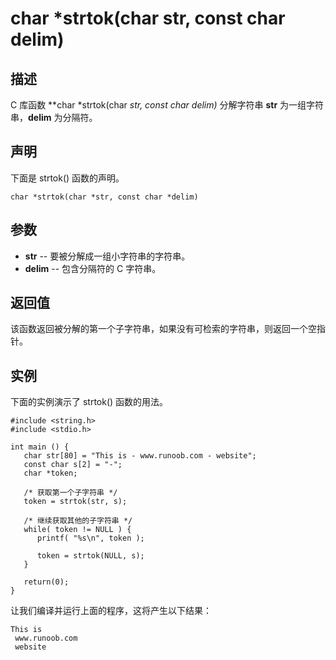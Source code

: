 # char *strtok(char str, const char delim)

## 描述

C 库函数 **char \*strtok(char *str, const char *delim)** 分解字符串 **str** 为一组字符串，**delim** 为分隔符。

## 声明

下面是 strtok() 函数的声明。

```
char *strtok(char *str, const char *delim)
```

## 参数

- **str** -- 要被分解成一组小字符串的字符串。
- **delim** -- 包含分隔符的 C 字符串。

## 返回值

该函数返回被分解的第一个子字符串，如果没有可检索的字符串，则返回一个空指针。

## 实例

下面的实例演示了 strtok() 函数的用法。

```
#include <string.h>
#include <stdio.h>
 
int main () {
   char str[80] = "This is - www.runoob.com - website";
   const char s[2] = "-";
   char *token;
   
   /* 获取第一个子字符串 */
   token = strtok(str, s);
   
   /* 继续获取其他的子字符串 */
   while( token != NULL ) {
      printf( "%s\n", token );
    
      token = strtok(NULL, s);
   }
   
   return(0);
}
```

让我们编译并运行上面的程序，这将产生以下结果：

```
This is 
 www.runoob.com 
 website
```